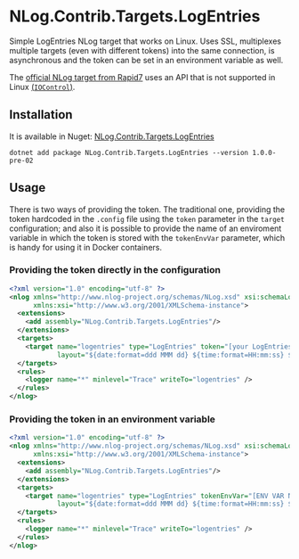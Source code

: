 # NLog.Contrib.Targets.LogEntries

Simple LogEntries NLog target that works on Linux. Uses SSL, multiplexes multiple targets (even with different tokens) into the same connection, is asynchronous and the token can be set in an environment variable as well.

The [official NLog target from Rapid7](https://github.com/rapid7/le_dotnet) uses an API that is not supported in Linux [(`IOControl`)](https://msdn.microsoft.com/en-us/library/system.net.sockets.socket.iocontrol(v=vs.110).aspx).

## Installation
It is available in Nuget: [NLog.Contrib.Targets.LogEntries](https://www.nuget.org/packages/NLog.Contrib.Targets.LogEntries/)
```
dotnet add package NLog.Contrib.Targets.LogEntries --version 1.0.0-pre-02
```

## Usage
There  is two ways of providing the token. The traditional one, providing the token hardcoded in the `.config` file using the `token` parameter in the `target` configuration; and also it is possible to provide the name of an enviroment variable in which the token is stored with the `tokenEnvVar` parameter, which is handy for using it in Docker containers.

### Providing the token directly in the configuration
```xml
<?xml version="1.0" encoding="utf-8" ?>
<nlog xmlns="http://www.nlog-project.org/schemas/NLog.xsd" xsi:schemaLocation="NLog NLog.xsd"
      xmlns:xsi="http://www.w3.org/2001/XMLSchema-instance">
  <extensions>
    <add assembly="NLog.Contrib.Targets.LogEntries"/>
  </extensions>
  <targets>
    <target name="logentries" type="LogEntries" token="[your LogEntries token]"
            layout="${date:format=ddd MMM dd} ${time:format=HH:mm:ss} ${date:format=zzz yyyy} ${logger} : ${LEVEL}, ${message}"/>
  </targets>
  <rules>
    <logger name="*" minlevel="Trace" writeTo="logentries" />
  </rules>
</nlog>
```

### Providing the token in an environment variable
```xml
<?xml version="1.0" encoding="utf-8" ?>
<nlog xmlns="http://www.nlog-project.org/schemas/NLog.xsd" xsi:schemaLocation="NLog NLog.xsd"
      xmlns:xsi="http://www.w3.org/2001/XMLSchema-instance">
  <extensions>
    <add assembly="NLog.Contrib.Targets.LogEntries"/>
  </extensions>
  <targets>
    <target name="logentries" type="LogEntries" tokenEnvVar="[ENV VAR NAME]"
            layout="${date:format=ddd MMM dd} ${time:format=HH:mm:ss} ${date:format=zzz yyyy} ${logger} : ${LEVEL}, ${message}"/>
  </targets>
  <rules>
    <logger name="*" minlevel="Trace" writeTo="logentries" />
  </rules>
</nlog>
```

